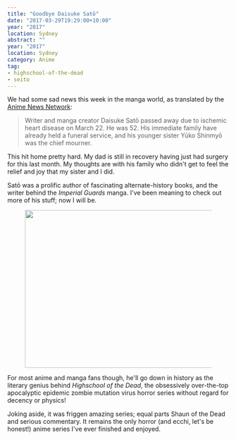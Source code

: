 ```yaml
---
title: "Goodbye Daisuke Satō"
date: "2017-03-29T19:29:00+10:00"
year: "2017"
location: Sydney
abstract: ""
year: "2017"
location: Sydney
category: Anime
tag:
- highschool-of-the-dead
- seito
---
```

We had some sad news this week in the manga world, as translated by the [Anime News Network]:

> Writer and manga creator Daisuke Satō passed away due to ischemic heart disease on March 22. He was 52. His immediate family have already held a funeral service, and his younger sister Yūko Shinmyō was the chief mourner.

This hit home pretty hard. My dad is still in recovery having just had surgery for this last month. My thoughts are with his family who didn't get to feel the relief and joy that my sister and I did. 

Satō was a prolific author of fascinating alternate-history books, and the writer behind the *Imperial Guards* manga. I've been meaning to check out more of his stuff; now I will be.

<figure><img src="https://rubenerd.com/files/2017/hotd@1x.jpg" alt="" style="width:500px; height:358px" srcset="https://rubenerd.com/files/2017/hotd@1x.jpg 1x, https://rubenerd.com/files/2017/hotd@2x.jpg 2x" /></figure>

For most anime and manga fans though, he'll go down in history as the literary genius behind *Highschool of the Dead*, the obsessively over-the-top apocalyptic epidemic zombie mutation virus horror series without regard for decency or physics! 

Joking aside, it was friggen amazing series; equal parts Shaun of the Dead and serious commentary. It remains the only horror (and ecchi, let's be honest!) anime series I've ever finished and enjoyed.

[Anime News Network]: https://www.animenewsnetwork.com/news/2017-03-26/high-school-of-the-dead-manga-creator-daisuke-sato-passes-away-at-52/.113968

